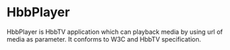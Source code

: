 # HbbPlayer

HbbPlayer is HbbTV application which can playback media by using url of media as parameter. It conforms to W3C and HbbTV specification.
